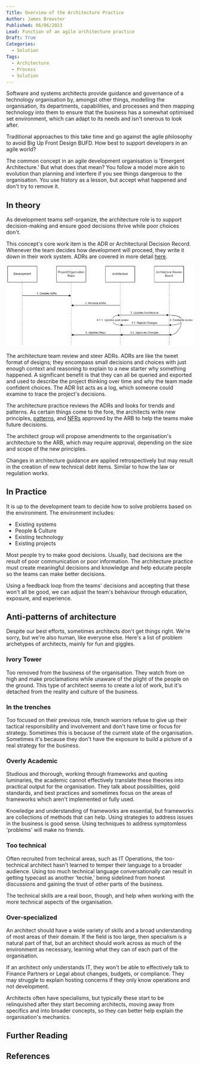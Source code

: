 ```yaml
---
Title: Overview of the Architecture Practice
Author: James Brewster
Published: 06/06/2023
Lead: Function of an agile architecture practice
Draft: True
Categories:
  - Solution
Tags:
  - Architecture
  - Process
  - Solution
---
```

Software and systems architects provide guidance and governance of a technology organisation by, amongst other things, modelling the organisation, its departments, capabilities, and processes and then mapping technology into them to ensure that the business has a somewhat optimised set environment, which can adapt to its needs and isn't onerous to look after.

Traditional approaches to this take time and go against the agile philosophy to avoid Big Up Front Design BUFD. How best to support developers in an agile world?

The common concept in an agile development organisation is 'Emergent Architecture.' But what does that mean? You follow a model more akin to evolution than planning and interfere if you see things dangerous to the organisation. You use history as a lesson, but accept what happened and don't try to remove it.

## In theory

As development teams self-organize, the architecture role is to support decision-making and ensure good decisions thrive while poor choices don't.

This concept's core work item is the ADR or Architectural Decision Record. Whenever the team decides how development will proceed, they write it down in their work system. ADRs are covered in more detail [here](xref:architecture-decision-records).

![Architecture Process](../../media/architecture-process.png)

The architecture team review and steer ADRs. ADRs are like the tweet format of designs; they encompass small decisions and choices with just enough context and reasoning to explain to a new starter why something happened. A significant benefit is that they can all be queried and exported and used to describe the project thinking over time and why the team made confident choices. The ADR list acts as a log, which someone could examine to trace the project's decisions.

The architecture practice reviews the ADRs and looks for trends and patterns. As certain things come to the fore, the architects write new principles, [patterns](xref:patterns), and [NFRs](xref:nfrs) approved by the ARB to help the teams make future decisions.

The architect group will propose amendments to the organisation's architecture to the ARB, which may require approval, depending on the size and scope of the new principles.

Changes in architecture guidance are applied retrospectively but may result in the creation of new technical debt items. Similar to how the law or regulation works.

## In Practice

It is up to the development team to decide how to solve problems based on the environment. The environment includes:

* Existing systems
* People & Culture
* Existing technology
* Existing projects

Most people try to make good decisions. Usually, bad decisions are the result of poor communication or poor information. The architecture practice must create meaningful decisions and knowledge and help educate people so the teams can make better decisions.

Using a feedback loop from the teams' decisions and accepting that these won't all be good, we can adjust the team's behaviour through education, exposure, and experience.

## Anti-patterns of architecture

Despite our best efforts, sometimes architects don't get things right. We're sorry, but we're also human, like everyone else. Here's a list of problem archetypes of architects, mainly for fun and giggles.

### Ivory Tower

Too removed from the business of the organisation. They watch from on high and make proclamations while unaware of the plight of the people on the ground. This type of architect seems to create a lot of work, but it's detached from the reality and culture of the business.

### In the trenches

Too focused on their previous role, trench warriors refuse to give up their tactical responsibility and involvement and don't have time or focus for strategy. Sometimes this is because of the current state of the organisation. Sometimes it's because they don't have the exposure to build a picture of a real strategy for the business.

### Overly Academic

Studious and thorough, working through frameworks and quoting luminaries, the academic cannot effectively translate these theories into practical output for the organisation. They talk about possibilities, gold standards, and best practices and sometimes focus on the areas of frameworks which aren't implemented or fully used.

Knowledge and understanding of frameworks are essential, but frameworks are collections of methods that can help. Using strategies to address issues in the business is good sense. Using techniques to address symptomless 'problems' will make no friends.

### Too technical

Often recruited from technical areas, such as IT Operations, the too-technical architect hasn't learned to temper their language to a broader audience. Using too much technical language conversationally can result in getting typecast as another 'techie,' being sidelined from honest discussions and gaining the trust of other parts of the business.

The technical skills are a real boon, though, and help when working with the more technical aspects of the organisation.

### Over-specialized

An architect should have a wide variety of skills and a broad understanding of most areas of their domain. If the field is too large, then specialism is a natural part of that, but an architect should work across as much of the environment as necessary, learning what they can of each part of the organisation.

If an architect only understands IT, they won't be able to effectively talk to Finance Partners or Legal about changes, budgets, or compliance. They may struggle to explain hosting concerns if they only know operations and not development.

Architects often have specialisms, but typically these start to be relinquished after they start becoming architects, moving away from specifics and into broader concepts, so they can better help explain the organisation's mechanics.

## Further Reading

## References
